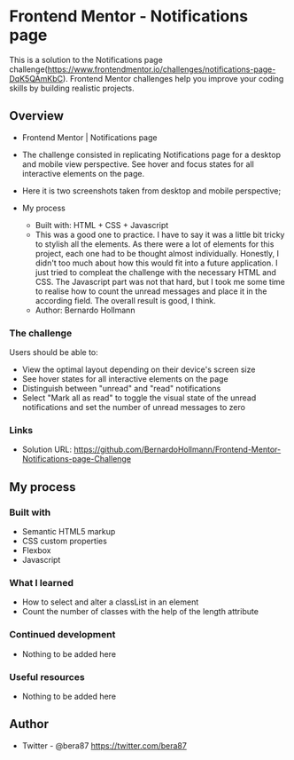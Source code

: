 # Frontend Mentor - Notifications page

This is a solution to the Notifications page challenge(https://www.frontendmentor.io/challenges/notifications-page-DqK5QAmKbC). Frontend Mentor challenges help you improve your coding skills by building realistic projects.

## Overview

  - Frontend Mentor | Notifications page
  - The challenge consisted in replicating Notifications page for a desktop and mobile view perspective. See hover and focus states for all interactive elements on the page.
  - Here it is two screenshots taken from desktop and mobile perspective;

- My process
  - Built with: HTML + CSS + Javascript
  - This was a good one to practice. I have to say it was a little bit tricky to stylish all the elements. As there were a lot of elements for this project, each one had to be thought almost individually. Honestly, I didn't too much about how this would fit into a future application. I just tried to compleat the challenge with the necessary HTML and CSS. The Javascript part was not that hard, but I took me some time to realise how to count the unread messages and place it in the according field. The overall result is good, I think.
  - Author: Bernardo Hollmann

### The challenge

Users should be able to:

- View the optimal layout depending on their device's screen size
- See hover states for all interactive elements on the page
- Distinguish between "unread" and "read" notifications
- Select "Mark all as read" to toggle the visual state of the unread notifications and set the number of unread messages to zero

### Links

- Solution URL: https://github.com/BernardoHollmann/Frontend-Mentor-Notifications-page-Challenge

## My process

### Built with

- Semantic HTML5 markup
- CSS custom properties
- Flexbox
- Javascript

### What I learned

- How to select and alter a classList in an element
- Count the number of classes with the help of the length attribute

### Continued development

- Nothing to be added here

### Useful resources

- Nothing to be added here

## Author

- Twitter - @bera87 https://twitter.com/bera87